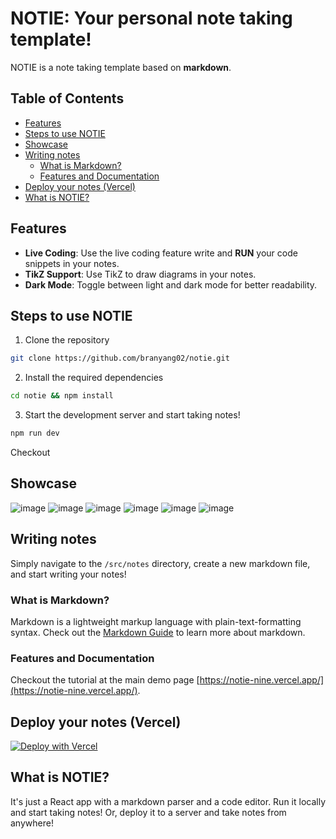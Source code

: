 # NOTIE: Your personal note taking template!

NOTIE is a note taking template based on **markdown**.

## Table of Contents

- [Features](#features)
- [Steps to use NOTIE](#steps-to-use-notie)
- [Showcase](#showcase)
- [Writing notes](#writing-notes)
  - [What is Markdown?](#what-is-markdown)
  - [Features and Documentation](#features-and-documentation)
- [Deploy your notes (Vercel)](#deploy-your-notes-vercel)
- [What is NOTIE?](#what-is-notie)

## Features

- **Live Coding**: Use the live coding feature write and **RUN** your code snippets in your notes.
- **TikZ Support**: Use TikZ to draw diagrams in your notes.
- **Dark Mode**: Toggle between light and dark mode for better readability.

## Steps to use NOTIE

1. Clone the repository

```bash
git clone https://github.com/branyang02/notie.git
```

2. Install the required dependencies

```bash
cd notie && npm install
```

3. Start the development server and start taking notes!

```bash
npm run dev
```

Checkout

## Showcase

![image](https://github.com/branyang02/notie/assets/107154811/c7d2ac58-2f48-4e1f-af82-bfeec266c1f7)
![image](https://github.com/branyang02/notie/assets/107154811/17fe3a55-64b7-49a0-b3c1-80a2072b5e1c)
![image](https://github.com/branyang02/notie/assets/107154811/f0438d26-847b-4859-84f2-9a5ff93420a2)
![image](https://github.com/branyang02/notie/assets/107154811/b33df6d2-2837-44aa-8648-7b85bdbabdee)
![image](https://github.com/branyang02/notie/assets/107154811/103f8f2c-6621-4e01-9c5c-c2b8d3f5b5b8)
![image](https://github.com/branyang02/notie/assets/107154811/935ed296-2cad-4bd1-af7f-3d256a3fc54c)

## Writing notes

Simply navigate to the `/src/notes` directory, create a new markdown file, and start writing your notes!

### What is Markdown?

Markdown is a lightweight markup language with plain-text-formatting syntax. Check out the [Markdown Guide](https://www.markdownguide.org/) to learn more about markdown.

### Features and Documentation

Checkout the tutorial at the main demo page [https://notie-nine.vercel.app/](https://notie-nine.vercel.app/). 

## Deploy your notes (Vercel)

[![Deploy with Vercel](https://vercel.com/button)](https://vercel.com/new/clone?repository-url=https%3A%2F%2Fgithub.com%2Fbranyang02%2Fnotie)

## What is NOTIE?

It's just a React app with a markdown parser and a code editor. Run it locally and start taking notes! Or, deploy it to a server and take notes from anywhere!
